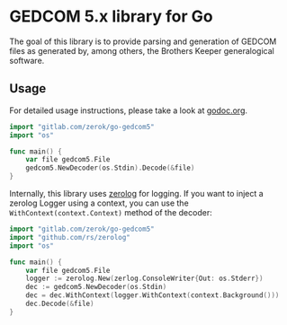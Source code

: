 # GEDCOM 5.x library for Go

The goal of this library is to provide parsing and generation of GEDCOM files
as generated by, among others, the Brothers Keeper generalogical software.

## Usage

For detailed usage instructions, please take a look at [godoc.org][gdo].


```go
import "gitlab.com/zerok/go-gedcom5"
import "os"

func main() {
    var file gedcom5.File
    gedcom5.NewDecoder(os.Stdin).Decode(&file)
}
```

Internally, this library uses [zerolog][] for logging. If you want to inject a
zerolog Logger using a context, you can use the `WithContext(context.Context)`
method of the decoder:

```go
import "gitlab.com/zerok/go-gedcom5"
import "github.com/rs/zerolog"
import "os"

func main() {
    var file gedcom5.File
    logger := zerolog.New(zerlog.ConsoleWriter{Out: os.Stderr})
    dec := gedcom5.NewDecoder(os.Stdin)
    dec = dec.WithContext(logger.WithContext(context.Background()))
    dec.Decode(&file)
}
```


[gdo]: https://godoc.org/gitlab.com/zerok/go-gedcom5
[zerolog]: https://github.com/rs/zerolog
